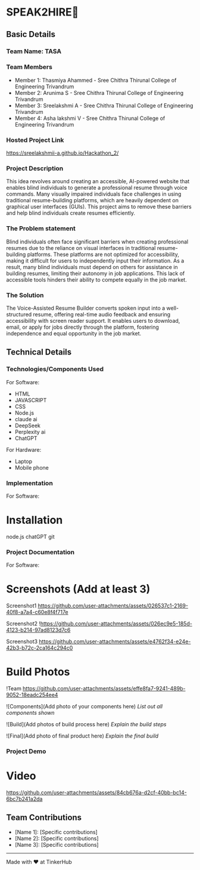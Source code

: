 # SPEAK2HIRE🎯


## Basic Details
### Team Name: TASA


### Team Members
- Member 1: Thasmiya Ahammed - Sree Chithra Thirunal College of Engineering Trivandrum
- Member 2: Arunima S - Sree Chithra Thirunal College of Engineering Trivandrum
- Member 3: Sreelakshmi A - Sree Chithra Thirunal College of Engineering Trivandrum
- Member 4: Asha lakshmi V - Sree Chithra Thirunal College of Engineering Trivandrum
  
### Hosted Project Link
https://sreelakshmii-a.github.io/Hackathon_2/

### Project Description
This idea revolves around creating an accessible, AI-powered website that enables blind individuals to generate a professional resume through voice commands. Many visually impaired individuals face challenges in using traditional resume-building platforms, which are heavily dependent on graphical user interfaces (GUIs). This project aims to remove these barriers and help blind individuals create resumes efficiently.

### The Problem statement
Blind individuals often face significant barriers when creating professional resumes due to the reliance on visual interfaces in traditional resume-building platforms. These platforms are not optimized for accessibility, making it difficult for users to independently input their information. As a result, many blind individuals must depend on others for assistance in building resumes, limiting their autonomy in job applications. This lack of accessible tools hinders their ability to compete equally in the job market.

### The Solution
The Voice-Assisted Resume Builder converts spoken input into a well-structured resume, offering real-time audio feedback and ensuring accessibility with screen reader support. It enables users to download, email, or apply for jobs directly through the platform, fostering independence and equal opportunity in the job market.

## Technical Details
### Technologies/Components Used
For Software:
- HTML
- JAVASCRIPT
- CSS
- Node.js
- claude ai
- DeepSeek
- Perplexity ai
- ChatGPT

For Hardware:
- Laptop
- Mobile phone

### Implementation
For Software:
# Installation
node.js
chatGPT
git

### Project Documentation
For Software:

# Screenshots (Add at least 3)
Screenshot1
https://github.com/user-attachments/assets/026537c1-2169-40f8-a7a4-c60e8f4f717e


Screenshot2
!https://github.com/user-attachments/assets/026ec9e5-185d-4123-b214-97ad8123d7c6


Screenshot3
https://github.com/user-attachments/assets/e4762f34-e24e-42b3-b72c-2ca164c294c0

# Build Photos
!Team
https://github.com/user-attachments/assets/effe8fa7-9241-489b-9052-18eadc254ee4


![Components](Add photo of your components here)
*List out all components shown*

![Build](Add photos of build process here)
*Explain the build steps*

![Final](Add photo of final product here)
*Explain the final build*

### Project Demo
# Video

https://github.com/user-attachments/assets/84cb676a-d2cf-40bb-bc14-6bc7b241a2da



## Team Contributions
- [Name 1]: [Specific contributions]
- [Name 2]: [Specific contributions]
- [Name 3]: [Specific contributions]

---
Made with ❤️ at TinkerHub

  
